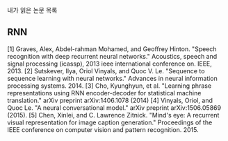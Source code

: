 내가 읽은 논문 목록

## RNN
[1] Graves, Alex, Abdel-rahman Mohamed, and Geoffrey Hinton. "Speech recognition with deep recurrent neural networks." Acoustics, speech and signal processing (icassp), 2013 ieee international conference on. IEEE, 2013.
[2] Sutskever, Ilya, Oriol Vinyals, and Quoc V. Le. "Sequence to sequence learning with neural networks." Advances in neural information processing systems. 2014.
[3] Cho, Kyunghyun, et al. "Learning phrase representations using RNN encoder-decoder for statistical machine translation." arXiv preprint arXiv:1406.1078 (2014)
[4] Vinyals, Oriol, and Quoc Le. "A neural conversational model." arXiv preprint arXiv:1506.05869 (2015).
[5] Chen, Xinlei, and C. Lawrence Zitnick. "Mind's eye: A recurrent visual representation for image caption generation." Proceedings of the IEEE conference on computer vision and pattern recognition. 2015.
